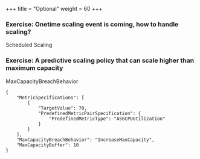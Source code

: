 +++
title = "Optional"
weight = 60
+++


### Exercise: Onetime scaling event is coming, how to handle scaling?

Scheduled Scaling

### Exercise: A predictive scaling policy that can scale higher than maximum capacity

MaxCapacityBreachBehavior

```
{
    "MetricSpecifications": [
        {
            "TargetValue": 70,
            "PredefinedMetricPairSpecification": {
                "PredefinedMetricType": "ASGCPUUtilization"
            }
        }
    ],
    "MaxCapacityBreachBehavior": "IncreaseMaxCapacity",
    "MaxCapacityBuffer": 10
}
```